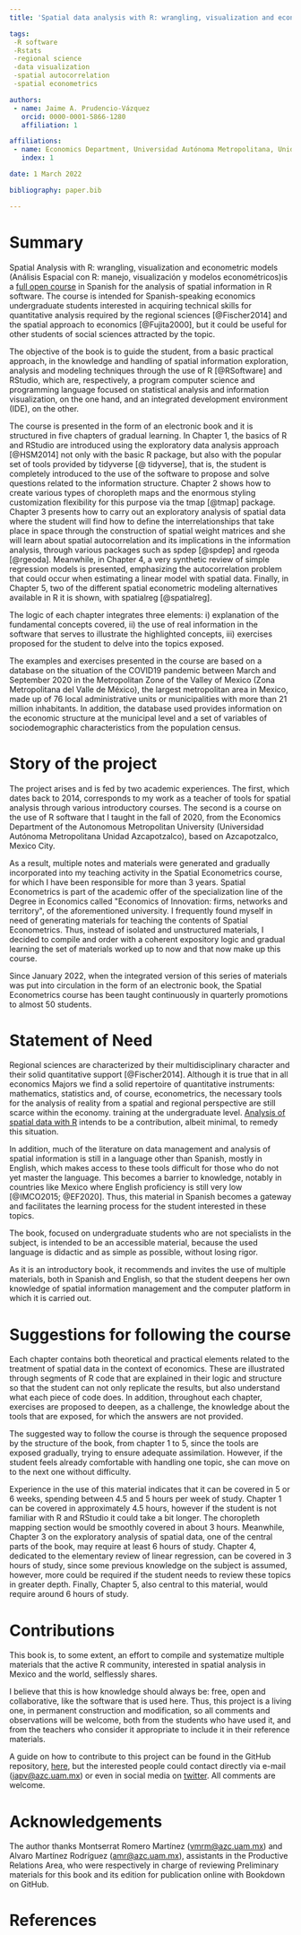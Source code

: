 ```yaml
---
title: 'Spatial data analysis with R: wrangling, visualization and econometric models '

tags:
 -R software
 -Rstats
 -regional science
 -data visualization
 -spatial autocorrelation
 -spatial econometrics

authors:
 - name: Jaime A. Prudencio-Vázquez 
   orcid: 0000-0001-5866-1280
   affiliation: 1

affiliations:
 - name: Economics Department, Universidad Autónoma Metropolitana, Unidad Azcapotzalco, CDMX, México.  
   index: 1

date: 1 March 2022

bibliography: paper.bib

---
```


# Summary

Spatial Analysis with R: wrangling, visualization and econometric models (Análisis Espacial con R: manejo, visualización y modelos econométricos)is a [full open course](https://github.com/jaime-pru/Analisis-de-datos-espaciales) in Spanish for the analysis of spatial information in R software. The course is intended for Spanish-speaking economics undergraduate students interested in acquiring technical skills for quantitative analysis required by the regional sciences [@Fischer2014] and the spatial approach to economics [@Fujita2000], but it could be useful for other students of social sciences attracted by the topic.  

The objective of the book is to guide the student, from a basic practical approach, in the knowledge and handling of spatial information exploration, analysis and modeling techniques through the use of R [@RSoftware] and RStudio, which are, respectively, a program computer science and programming language focused on statistical analysis and information visualization, on the one hand, and an integrated development environment (IDE), on the other.  

The course is presented in the form of an electronic book and it is structured in five chapters of gradual learning. In Chapter 1, the basics of R and RStudio are introduced using the exploratory data analysis approach [@HSM2014] not only with the basic R package, but also with the popular set of tools provided by tidyverse [@ tidyverse], that is, the student is completely introduced to the use of the software to propose and solve questions related to the information structure. Chapter 2 shows how to create various types of choropleth maps and the enormous styling customization flexibility for this purpose via the tmap [@tmap] package. Chapter 3 presents how to carry out an exploratory analysis of spatial data where the student will find how to define the interrelationships that take place in space through the construction of spatial weight matrices and she will learn about spatial autocorrelation and its implications in the information analysis, through various packages such as spdep [@spdep] and rgeoda [@rgeoda]. Meanwhile, in Chapter 4, a very synthetic review of simple regression models is presented, emphasizing the autocorrelation problem that could occur when estimating a linear model with spatial data. Finally, in Chapter 5, two of the different spatial econometric modeling alternatives available in R it is shown, with spatialreg [@spatialreg].  

The logic of each chapter integrates three elements: i) explanation of the fundamental concepts covered, ii) the use of real information in the software that serves to illustrate the highlighted concepts, iii) exercises proposed for the student to delve into the topics exposed.  

The examples and exercises presented in the course are based on a database on the situation of the COVID19 pandemic between March and September 2020 in the Metropolitan Zone of the Valley of Mexico (Zona Metropolitana del Valle de México), the largest metropolitan area in Mexico, made up of 76 local administrative units or municipalities with more than 21 million inhabitants. In addition, the database used provides information on the economic structure at the municipal level and a set of variables of sociodemographic characteristics from the population census.  

# Story of the project

The project arises and is fed by two academic experiences. The first, which dates back to 2014, corresponds to my work as a teacher of tools for spatial analysis through various introductory courses. The second is a course on the use of R software that I taught in the fall of 2020, from the Economics Department of the Autonomous Metropolitan University (Universidad Autónoma Metropolitana Unidad Azcapotzalco), based on Azcapotzalco, Mexico City.

As a result, multiple notes and materials were generated and gradually incorporated into my teaching activity in the Spatial Econometrics course, for which I have been responsible for more than 3 years. Spatial Econometrics is part of the academic offer of the specialization line of the Degree in Economics called "Economics of Innovation: firms, networks and territory", of the aforementioned university. I frequently found myself in need of generating materials for teaching the contents of Spatial Econometrics. Thus, instead of isolated and unstructured materials, I decided to compile and order with a coherent expository logic and gradual learning the set of materials worked up to now and that now make up this course.  

Since January 2022, when the integrated version of this series of materials was put into circulation in the form of an electronic book, the Spatial Econometrics course has been taught continuously in quarterly promotions to almost 50 students.

# Statement of Need

Regional sciences are characterized by their multidisciplinary character and their solid quantitative support [@Fischer2014]. Although it is true that in all economics Majors we find a solid repertoire of quantitative instruments: mathematics, statistics and, of course, econometrics, the necessary tools for the analysis of reality from a spatial and regional perspective are still scarce within the economy. training at the undergraduate level. [Analysis of spatial data with R](https://jaime-pru.github.io/Analisis-de-datos-espaciales/index.html) intends to be a contribution, albeit minimal, to remedy this situation.  

In addition, much of the literature on data management and analysis of spatial information is still in a language other than Spanish, mostly in English, which makes access to these tools difficult for those who do not yet master the language. This becomes a barrier to knowledge, notably in countries like Mexico where English proficiency is still very low [@IMCO2015; @EF2020]. Thus, this material in Spanish becomes a gateway and facilitates the learning process for the student interested in these topics.  

The book, focused on undergraduate students who are not specialists in the subject, is intended to be an accessible material, because the used language is didactic and as simple as possible, without losing rigor.

As it is an introductory book, it recommends and invites the use of multiple materials, both in Spanish and English, so that the student deepens her own knowledge of spatial information management and the computer platform in which it is carried out.

# Suggestions for following the course

Each chapter contains both theoretical and practical elements related to the treatment of spatial data in the context of economics. These are illustrated through segments of R code that are explained in their logic and structure so that the student can not only replicate the results, but also understand what each piece of code does. In addition, throughout each chapter, exercises are proposed to deepen, as a challenge, the knowledge about the tools that are exposed, for which the answers are not provided.

The suggested way to follow the course is through the sequence proposed by the structure of the book, from chapter 1 to 5, since the tools are exposed gradually, trying to ensure adequate assimilation. However, if the student feels already comfortable with handling one topic, she can move on to the next one without difficulty.  

Experience in the use of this material indicates that it can be covered in 5 or 6 weeks, spending between 4.5 and 5 hours per week of study. Chapter 1 can be covered in approximately 4.5 hours, however if the student is not familiar with R and RStudio it could take a bit longer. The choropleth mapping section would be smoothly covered in about 3 hours. Meanwhile, Chapter 3 on the exploratory analysis of spatial data, one of the central parts of the book, may require at least 6 hours of study. Chapter 4, dedicated to the elementary review of linear regression, can be covered in 3 hours of study, since some previous knowledge on the subject is assumed, however, more could be required if the student needs to review these topics in greater depth. Finally, Chapter 5, also central to this material, would require around 6 hours of study.

# Contributions

This book is, to some extent, an effort to compile and systematize multiple materials that the active R community, interested in spatial analysis in Mexico and the world, selflessly shares.  

I believe that this is how knowledge should always be: free, open and collaborative, like the software that is used here. Thus, this project is a living one, in permanent construction and modification, so all comments and observations will be welcome, both from the students who have used it, and from the teachers who consider it appropriate to include it in their reference materials.

A guide on how to contribute to this project can be found in the GitHub repository, [here](https://github.com/jaime-pru/Analisis-de-datos-espaciales/blob/main/Contributing.md), but the interested people could contact directly via e-mail (japv@azc.uam.mx) or even in social media on [twitter](https://twitter.com/jaime_pru). All comments are welcome.

# Acknowledgements

The author thanks Montserrat Romero Martínez (vmrm@azc.uam.mx) and Alvaro Martínez Rodríguez (amr@azc.uam.mx), assistants in the Productive Relations Area, who were respectively in charge of reviewing Preliminary materials for this book and its edition for publication online with Bookdown on GitHub.

# References
